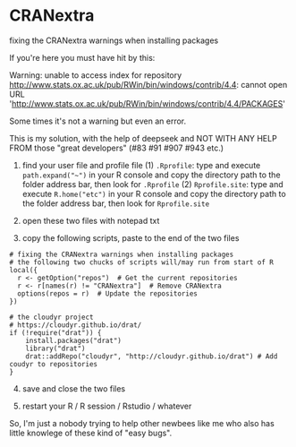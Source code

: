 # CRANextra
fixing the CRANextra warnings when installing packages


If you're here you must have hit by this:

Warning: unable to access index for repository http://www.stats.ox.ac.uk/pub/RWin/bin/windows/contrib/4.4:
  cannot open URL 'http://www.stats.ox.ac.uk/pub/RWin/bin/windows/contrib/4.4/PACKAGES'

Some times it's not a warning but even an error.

This is my solution, with the help of deepseek and NOT WITH ANY HELP FROM those "great developers" (#83 #91 #907 #943 etc.)

1. find your user file and profile file
   (1) `.Rprofile`: type and execute `path.expand("~")` in your R console and copy the directory path to the folder address bar, then look for `.Rprofile`
   (2) `Rprofile.site`: type and execute `R.home("etc")` in your R console and copy the directory path to the folder address bar, then look for `Rprofile.site`

2. open these two files with notepad txt

3. copy the following scripts, paste to the end of the two files

```
# fixing the CRANextra warnings when installing packages
# the following two chucks of scripts will/may run from start of R
local({
  r <- getOption("repos")  # Get the current repositories
  r <- r[names(r) != "CRANextra"]  # Remove CRANextra
  options(repos = r)  # Update the repositories
})

# the cloudyr project
# https://cloudyr.github.io/drat/
if (!require("drat")) {
    install.packages("drat")
    library("drat")
    drat::addRepo("cloudyr", "http://cloudyr.github.io/drat") # Add coudyr to repositories
}
```

4. save and close the two files

5. restart your R / R session / Rstudio / whatever


So, I'm just a nobody trying to help other newbees like me who also has little knowlege of these kind of "easy bugs".

